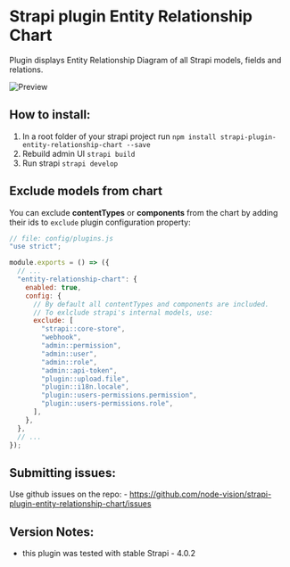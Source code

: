 # Strapi plugin Entity Relationship Chart

Plugin displays Entity Relationship Diagram of all Strapi models, fields and relations.

![Preview](https://raw.githubusercontent.com/node-vision/strapi-plugin-entity-relationship-chart/master/preview.png)

## How to install:

1. In a root folder of your strapi project run `npm install strapi-plugin-entity-relationship-chart --save`
2. Rebuild admin UI `strapi build`
3. Run strapi `strapi develop`

## Exclude models from chart

You can exclude **contentTypes** or **components** from the chart by adding their ids to `exclude` plugin configuration property:

```js
// file: config/plugins.js
"use strict";

module.exports = () => ({
  // ...
  "entity-relationship-chart": {
    enabled: true,
    config: {
      // By default all contentTypes and components are included.
      // To exlclude strapi's internal models, use:
      exclude: [
        "strapi::core-store",
        "webhook",
        "admin::permission",
        "admin::user",
        "admin::role",
        "admin::api-token",
        "plugin::upload.file",
        "plugin::i18n.locale",
        "plugin::users-permissions.permission",
        "plugin::users-permissions.role",
      ],
    },
  },
  // ...
});
```

## Submitting issues:
Use github issues on the repo: - https://github.com/node-vision/strapi-plugin-entity-relationship-chart/issues

## Version Notes:

- this plugin was tested with stable Strapi - 4.0.2
